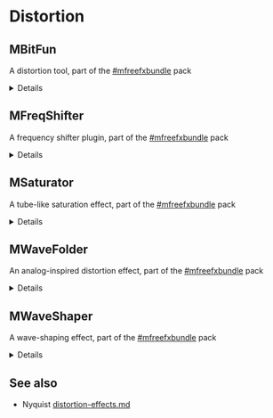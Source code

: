 # Distortion

## MBitFun

A distortion tool, part of the [#mfreefxbundle](plugin-suites.md#mfreefxbundle "mention") pack

<details>

<summary>Details</summary>

**MBitFun** is a serious tool for extreme distortion lovers. It converts the audio into limited fixed-point precision form, from a 1 single bit up to 16 bits per sample, and lets you access each bit, applying several operations.

* Advanced GUI
* Compare multiple settings: A to H Switching and A to D Morphing.
* Unique visualisation engine with classic meters and time graphs
* MIDI controllers with MIDI learn
* Automatic gain compensation (AGC)
* M/S, single channel, up to 8 channels surround and up to 64 channels ambisonics processing
* Extremely fast, optimized for newest AVX2 and AVX512 capable processors
* Supports VST, VST3, AU and AAX interfaces on Windows and macOS

See the [pack ](plugin-suites.md#mfreefxbundle)for installation instructions.&#x20;

</details>

## MFreqShifter

A frequency shifter plugin, part of the [#mfreefxbundle](plugin-suites.md#mfreefxbundle "mention") pack

<details>

<summary>Details</summary>

**MFreqShifter** is an extremely versatile frequency shifter. Unlike pitch-shifters it doesn't keep harmonic relationships and can provide everything from mild stereo expansion to complete sonic destruction.

* Advanced GUI
* Compare multiple settings: A to H Switching and A to D Morphing.
* Unique visualisation engine with classic meters and time graphs
* MIDI controllers with MIDI learn
* Automatic gain compensation (AGC)
* M/S, single channel, up to 8 channels surround and up to 64 channels ambisonics processing
* Extremely fast, optimized for newest AVX2 and AVX512 capable processors
* Supports VST, VST3, AU and AAX interfaces on Windows and macOS

See the [pack ](plugin-suites.md#mfreefxbundle)for installation instructions.&#x20;

</details>

## MSaturator

A tube-like saturation effect, part of the [#mfreefxbundle](plugin-suites.md#mfreefxbundle "mention") pack

<details>

<summary>Details</summary>

MSaturator performs smooth saturation in a definitive tube-like way improving the clarity of the resulting sound. Its excellent sound quality makes it flexible enough to double as a distortion module for guitars and other instruments.

* Advanced GUI
* Compare multiple settings: A to H Switching and A to D Morphing.
* Unique visualisation engine with classic meters and time graphs
* MIDI controllers with MIDI learn
* Automatic gain compensation (AGC)
* M/S, single channel, up to 8 channels surround and up to 64 channels ambisonics processing
* Extremely fast, optimized for newest AVX2 and AVX512 capable processors
* Supports VST, VST3, AU and AAX interfaces on Windows and macOS

See the [pack ](plugin-suites.md#mfreefxbundle)for installation instructions.&#x20;

</details>

## MWaveFolder

An analog-inspired distortion effect, part of the [#mfreefxbundle](plugin-suites.md#mfreefxbundle "mention") pack

<details>

<summary>Details</summary>

MWaveFolder is an analog-inspired distortion module with a unique character ranging from mild harmonic enhancement to complete sound destruction.

* Advanced GUI
* Compare multiple settings: A to H Switching and A to D Morphing.
* Unique visualisation engine with classic meters and time graphs
* MIDI controllers with MIDI learn
* Automatic gain compensation (AGC)
* M/S, single channel, up to 8 channels surround and up to 64 channels ambisonics processing
* Extremely fast, optimized for newest AVX2 and AVX512 capable processors
* Supports VST, VST3, AU and AAX interfaces on Windows and macOS

See the [pack ](plugin-suites.md#mfreefxbundle)for installation instructions.&#x20;

</details>

## MWaveShaper

A wave-shaping effect, part of the [#mfreefxbundle](plugin-suites.md#mfreefxbundle "mention") pack

<details>

<summary>Details</summary>

MWaveShaper goes beyond a traditional wave-shaping plugin. Unlike the conventional approach of providing a few predefined patterns, MWaveShaper lets you construct your own shape creating a much greater range and control over your sound.

* Advanced GUI
* Compare multiple settings: A to H Switching and A to D Morphing.
* Unique visualisation engine with classic meters and time graphs
* MIDI controllers with MIDI learn
* Automatic gain compensation (AGC)
* M/S, single channel, up to 8 channels surround and up to 64 channels ambisonics processing
* Extremely fast, optimized for newest AVX2 and AVX512 capable processors
* Supports VST, VST3, AU and AAX interfaces on Windows and macOS

See the [pack ](plugin-suites.md#mfreefxbundle)for installation instructions.&#x20;

</details>

## See also <a href="#undefined" id="undefined"></a>

* Nyquist [distortion-effects.md](../nyquist-plugins/effect-plugins/distortion-effects.md "mention")
